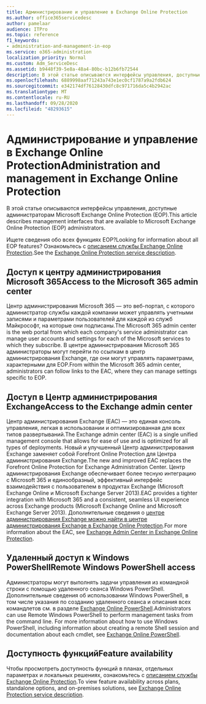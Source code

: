 ```yaml
---
title: Администрирование и управление в Exchange Online Protection
ms.author: office365servicedesc
author: pamelaar
audience: ITPro
ms.topic: reference
f1_keywords:
- administration-and-management-in-eop
ms.service: o365-administration
localization_priority: Normal
ms.custom: Adm_ServiceDesc
ms.assetid: b9448f39-5e8a-48a4-80bc-b12b6fb72544
description: В этой статье описываются интерфейсы управления, доступные администраторам Microsoft Exchange Online Protection (EOP).
ms.openlocfilehash: 6889998aaf71243a743e1ec0cf1787a9a2fdb624
ms.sourcegitcommit: e342174df76128430dfc8c971716da5c4b2942ac
ms.translationtype: MT
ms.contentlocale: ru-RU
ms.lasthandoff: 09/28/2020
ms.locfileid: "48293615"
---
```

# <a name="administration-and-management-in-exchange-online-protection"></a><span data-ttu-id="890ab-103">Администрирование и управление в Exchange Online Protection</span><span class="sxs-lookup"><span data-stu-id="890ab-103">Administration and management in Exchange Online Protection</span></span>

<span data-ttu-id="890ab-104">В этой статье описываются интерфейсы управления, доступные администраторам Microsoft Exchange Online Protection (EOP).</span><span class="sxs-lookup"><span data-stu-id="890ab-104">This article describes management interfaces that are available to Microsoft Exchange Online Protection (EOP) administrators.</span></span>
  
<span data-ttu-id="890ab-105">Ищете сведения обо всех функциях EOP?</span><span class="sxs-lookup"><span data-stu-id="890ab-105">Looking for information about all EOP features?</span></span> <span data-ttu-id="890ab-106">Ознакомьтесь с [описанием службы Exchange Online Protection](exchange-online-protection-service-description.md).</span><span class="sxs-lookup"><span data-stu-id="890ab-106">See the [Exchange Online Protection service description](exchange-online-protection-service-description.md).</span></span>
  
## <a name="access-to-the-microsoft-365-admin-center"></a><span data-ttu-id="890ab-107">Доступ к центру администрирования Microsoft 365</span><span class="sxs-lookup"><span data-stu-id="890ab-107">Access to the Microsoft 365 admin center</span></span>

<span data-ttu-id="890ab-108">Центр администрирования Microsoft 365 — это веб-портал, с которого администратор службы каждой компании может управлять учетными записями и параметрами пользователей для каждой из служб Майкрософт, на которые они подписаны.</span><span class="sxs-lookup"><span data-stu-id="890ab-108">The Microsoft 365 admin center is the web portal from which each company's service administrator can manage user accounts and settings for each of the Microsoft services to which they subscribe.</span></span> <span data-ttu-id="890ab-109">В центре администрирования Microsoft 365 администраторы могут перейти по ссылкам в центр администрирования Exchange, где они могут управлять параметрами, характерными для EOP.</span><span class="sxs-lookup"><span data-stu-id="890ab-109">From within the Microsoft 365 admin center, administrators can follow links to the EAC, where they can manage settings specific to EOP.</span></span>
  
## <a name="access-to-the-exchange-admin-center"></a><span data-ttu-id="890ab-110">Доступ в Центр администрирования Exchange</span><span class="sxs-lookup"><span data-stu-id="890ab-110">Access to the Exchange admin center</span></span>

<span data-ttu-id="890ab-111">Центр администрирования Exchange (EAC) — это единая консоль управления, легкая в использовании и оптимизированная для всех типов развертываний.</span><span class="sxs-lookup"><span data-stu-id="890ab-111">The Exchange admin center (EAC) is a single unified management console that allows for ease of use and is optimized for all types of deployments.</span></span> <span data-ttu-id="890ab-112">Новый и улучшенный Центр администрирования Exchange заменяет собой Forefront Online Protection для Центра администрирования Exchange.</span><span class="sxs-lookup"><span data-stu-id="890ab-112">The new and improved EAC replaces the Forefront Online Protection for Exchange Administration Center.</span></span> <span data-ttu-id="890ab-113">Центр администрирования Exchange обеспечивает более тесную интеграцию с Microsoft 365 и единообразный, эффективный интерфейс взаимодействия с пользователем в продуктах Exchange (Microsoft Exchange Online и Microsoft Exchange Server 2013).</span><span class="sxs-lookup"><span data-stu-id="890ab-113">EAC provides a tighter integration with Microsoft 365 and a consistent, seamless UI experience across Exchange products (Microsoft Exchange Online and Microsoft Exchange Server 2013).</span></span> <span data-ttu-id="890ab-114">Дополнительные сведения о [центре администрирования Exchange можно найти в центре администрирования Exchange в Exchange Online Protection](https://go.microsoft.com/fwlink/p/?LinkId=282381).</span><span class="sxs-lookup"><span data-stu-id="890ab-114">For more information about the EAC, see [Exchange Admin Center in Exchange Online Protection](https://go.microsoft.com/fwlink/p/?LinkId=282381).</span></span>
  
## <a name="remote-windows-powershell-access"></a><span data-ttu-id="890ab-115">Удаленный доступ к Windows PowerShell</span><span class="sxs-lookup"><span data-stu-id="890ab-115">Remote Windows PowerShell access</span></span>

 <span data-ttu-id="890ab-p104">Администраторы могут выполнять задачи управления из командной строки с помощью удаленного сеанса Windows PowerShell. Дополнительные сведения об использовании Windows PowerShell, в том числе указания по созданию удаленного сеанса и описания всех командлетов см. в разделе [Exchange Online PowerShell](https://go.microsoft.com/fwlink/p/?LinkId=282266).</span><span class="sxs-lookup"><span data-stu-id="890ab-p104">Administrators can use Remote Windows PowerShell to perform management tasks from the command line. For more information about how to use Windows PowerShell, including information about creating a remote Shell session and documentation about each cmdlet, see [Exchange Online PowerShell](https://go.microsoft.com/fwlink/p/?LinkId=282266).</span></span>
  
## <a name="feature-availability"></a><span data-ttu-id="890ab-118">Доступность функций</span><span class="sxs-lookup"><span data-stu-id="890ab-118">Feature availability</span></span>

<span data-ttu-id="890ab-119">Чтобы просмотреть доступность функций в планах, отдельных параметрах и локальных решениях, ознакомьтесь с [описанием службы Exchange Online Protection](exchange-online-protection-service-description.md).</span><span class="sxs-lookup"><span data-stu-id="890ab-119">To view feature availability across plans, standalone options, and on-premises solutions, see [Exchange Online Protection service description](exchange-online-protection-service-description.md).</span></span>
  